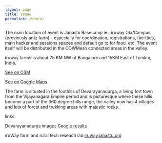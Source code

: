 ```yaml
---
layout: page
title: Venue
permalink: /where/
---
```

The main location of event is Janastu Basecamp ie., iruway Ola/Campus (previously antz farm) - especially for coordination, registrations, facilities, main hacker and sessions spaces and default go to for food, etc. The event itself will be distributed in the COWMesh connected areas in the valley. 


iruway farms is about 75 KM NW of Bangalore and 15KM East of Tumkur, India. 

[See on OSM](https://osm.org/go/yy2oaLeu?layers=N&m=)

[See on Google Maps](https://goo.gl/maps/CWkXd6UGyJaC2PLBA) 

The farm is situated in the foothills of Devarayanadurga, a living fort town from the Vijayanagara Empire period and is picturesque where these hills become a part of the 360 degree hills range, the valley now has 4 villages and lots of forest and trekking areas with majestic rocks.

<!--![Pic of Anteras](/assets/images/anteras2015v1.jpeg)
There is a Yatri Nivas - a travellers lodge and other smaller "guest houses" built by the devotees of the temple on the hill. Anterras is agricultural stepped terraces that is owned and used by a buffalo herder for grazing, where we pitch our tents.
We will set up a kitchen in this area too.
Some of the Anthillhacks sessions and activities will be at the iruWay farm at the west side foothills of Devarayanadurga. This is reachable by a 30 min trek from the hill or a 4 km ride by road.
-->

links

<!--Anteras [Open Street Map](https://www.openstreetmap.org/?mlat=13.37143&mlon=77.20556#map=14/13.3742/77.1984)-->

Devarayanadurga images [Google results](https://www.google.com/search?q=devarayanadurga&tbm=isch)

iruWay farm and rural tech reseach lab [iruway.janastu.org](http://iruway.janastu.org)


<!--### Physical Locations within the COWmesh area
1. Anterras by Yatrinivas, Devarayanadurga/ddhills
2. [Iruway](https://iruway.janastu.org), Halekote
3. [CrafterSpace](https://crafts.janastu.org), Halekote/Durgadahalli
4. Near Village Well, Durgadahalli
5. Tamarind Grove, Thimmanayakanahalli
Distributed sessions, each location will have tents with a large screen, camera and [AsPi devices](https://blog.janastu.org). People can attend sessions live at their location or by choosing a remote channel.
-->